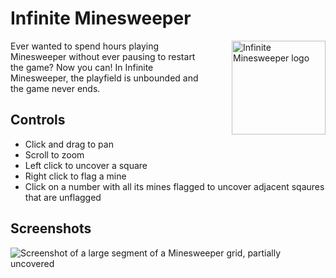 # Infinite Minesweeper

<img src="https://raw.githubusercontent.com/HactarCE/InfiniteMinesweeper/main/resources/icon/infinite_minesweeper.svg?sanitize=true" alt="Infinite Minesweeper logo" width="150" style="margin:0px 0px 0px 50px" align="right">

Ever wanted to spend hours playing Minesweeper without ever pausing to restart the game? Now you can! In Infinite Minesweeper, the playfield is unbounded and the game never ends.

## Controls

- Click and drag to pan
- Scroll to zoom
- Left click to uncover a square
- Right click to flag a mine
- Click on a number with all its mines flagged to uncover adjacent sqaures that are unflagged

## Screenshots

<img src="https://user-images.githubusercontent.com/6060305/155899677-b3ff6c9f-4465-4e71-9355-81765b7d8e1b.png" alt="Screenshot of a large segment of a Minesweeper grid, partially uncovered" style="display: block">
